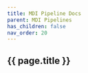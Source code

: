 ```yaml
---
title: MDI Pipeline Docs
parent: MDI Pipelines
has_children: false
nav_order: 20
---
```


## {{ page.title }}

